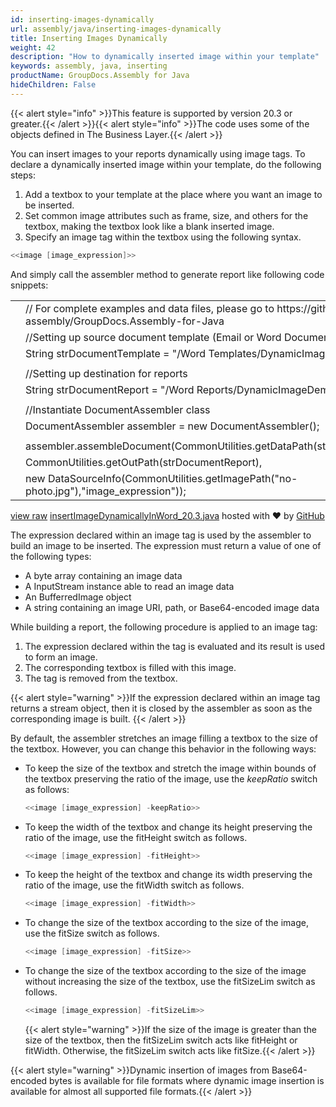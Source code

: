 ```yaml
---
id: inserting-images-dynamically
url: assembly/java/inserting-images-dynamically
title: Inserting Images Dynamically
weight: 42
description: "How to dynamically inserted image within your template"
keywords: assembly, java, inserting
productName: GroupDocs.Assembly for Java
hideChildren: False
---
```

{{< alert style="info" >}}This feature is supported by version 20.3 or greater.{{< /alert >}}{{< alert style="info" >}}The code uses some of the objects defined in The Business Layer.{{< /alert >}}

You can insert images to your reports dynamically using image tags. To declare a dynamically inserted image within your template, do the following steps:

1.  Add a textbox to your template at the place where you want an image to be inserted.
2.  Set common image attributes such as frame, size, and others for the textbox, making the textbox look like a blank inserted image.
3.  Specify an image tag within the textbox using the following syntax.

```csharp
<<image [image_expression]>>
```

And simply call the assembler method to generate report like following code snippets:

<table class="highlight tab-size js-file-line-container" data-tab-size="8" data-paste-markdown-skip=""><tbody><tr><td id="file-insertimagedynamicallyinword_20-3-java-L1" class="blob-num js-line-number" data-line-number="1"></td><td id="file-insertimagedynamicallyinword_20-3-java-LC1" class="blob-code blob-code-inner js-file-line"><span class="pl-c"><span class="pl-c">//</span> For complete examples and data files, please go to https://github.com/groupdocs-assembly/GroupDocs.Assembly-for-Java</span></td></tr><tr><td id="file-insertimagedynamicallyinword_20-3-java-L2" class="blob-num js-line-number" data-line-number="2"></td><td id="file-insertimagedynamicallyinword_20-3-java-LC2" class="blob-code blob-code-inner js-file-line"><span class="pl-c"><span class="pl-c">//</span>Setting up source document template (Email or Word Document)</span></td></tr><tr><td id="file-insertimagedynamicallyinword_20-3-java-L3" class="blob-num js-line-number" data-line-number="3"></td><td id="file-insertimagedynamicallyinword_20-3-java-LC3" class="blob-code blob-code-inner js-file-line"><span class="pl-smi">String</span> strDocumentTemplate <span class="pl-k">=</span> <span class="pl-s"><span class="pl-pds">"</span>/Word Templates/DynamicImageDemo.docx<span class="pl-pds">"</span></span>;</td></tr><tr><td id="file-insertimagedynamicallyinword_20-3-java-L4" class="blob-num js-line-number" data-line-number="4"></td><td id="file-insertimagedynamicallyinword_20-3-java-LC4" class="blob-code blob-code-inner js-file-line"></td></tr><tr><td id="file-insertimagedynamicallyinword_20-3-java-L5" class="blob-num js-line-number" data-line-number="5"></td><td id="file-insertimagedynamicallyinword_20-3-java-LC5" class="blob-code blob-code-inner js-file-line"><span class="pl-c"><span class="pl-c">//</span>Setting up destination for reports</span></td></tr><tr><td id="file-insertimagedynamicallyinword_20-3-java-L6" class="blob-num js-line-number" data-line-number="6"></td><td id="file-insertimagedynamicallyinword_20-3-java-LC6" class="blob-code blob-code-inner js-file-line"><span class="pl-smi">String</span> strDocumentReport <span class="pl-k">=</span> <span class="pl-s"><span class="pl-pds">"</span>/Word Reports/DynamicImageDemo Out.docx<span class="pl-pds">"</span></span>;</td></tr><tr><td id="file-insertimagedynamicallyinword_20-3-java-L7" class="blob-num js-line-number" data-line-number="7"></td><td id="file-insertimagedynamicallyinword_20-3-java-LC7" class="blob-code blob-code-inner js-file-line"></td></tr><tr><td id="file-insertimagedynamicallyinword_20-3-java-L8" class="blob-num js-line-number" data-line-number="8"></td><td id="file-insertimagedynamicallyinword_20-3-java-LC8" class="blob-code blob-code-inner js-file-line"><span class="pl-c"><span class="pl-c">//</span>Instantiate DocumentAssembler class</span></td></tr><tr><td id="file-insertimagedynamicallyinword_20-3-java-L9" class="blob-num js-line-number" data-line-number="9"></td><td id="file-insertimagedynamicallyinword_20-3-java-LC9" class="blob-code blob-code-inner js-file-line"><span class="pl-smi">DocumentAssembler</span> assembler <span class="pl-k">=</span> <span class="pl-k">new</span> <span class="pl-smi">DocumentAssembler</span>();</td></tr><tr><td id="file-insertimagedynamicallyinword_20-3-java-L10" class="blob-num js-line-number" data-line-number="10"></td><td id="file-insertimagedynamicallyinword_20-3-java-LC10" class="blob-code blob-code-inner js-file-line"></td></tr><tr><td id="file-insertimagedynamicallyinword_20-3-java-L11" class="blob-num js-line-number" data-line-number="11"></td><td id="file-insertimagedynamicallyinword_20-3-java-LC11" class="blob-code blob-code-inner js-file-line">assembler<span class="pl-k">.</span>assembleDocument(<span class="pl-smi">CommonUtilities</span><span class="pl-k">.</span>getDataPath(strDocumentTemplate),</td></tr><tr><td id="file-insertimagedynamicallyinword_20-3-java-L12" class="blob-num js-line-number" data-line-number="12"></td><td id="file-insertimagedynamicallyinword_20-3-java-LC12" class="blob-code blob-code-inner js-file-line"><span class="pl-smi">CommonUtilities</span><span class="pl-k">.</span>getOutPath(strDocumentReport),</td></tr><tr><td id="file-insertimagedynamicallyinword_20-3-java-L13" class="blob-num js-line-number" data-line-number="13"></td><td id="file-insertimagedynamicallyinword_20-3-java-LC13" class="blob-code blob-code-inner js-file-line"><span class="pl-k">new</span> <span class="pl-smi">DataSourceInfo</span>(<span class="pl-smi">CommonUtilities</span><span class="pl-k">.</span>getImagePath(<span class="pl-s"><span class="pl-pds">"</span>no-photo.jpg<span class="pl-pds">"</span></span>),<span class="pl-s"><span class="pl-pds">"</span>image_expression<span class="pl-pds">"</span></span>));</td></tr></tbody></table>

[view raw](https://gist.github.com/GroupDocsGists/ecbe5e7331f08a3f0bccd81a1ef57995/raw/0af1bfaf1c09cb31563f8f9d8d94eeb618f8a49b/insertImageDynamicallyInWord_20.3.java) [insertImageDynamicallyInWord\_20.3.java](https://gist.github.com/GroupDocsGists/ecbe5e7331f08a3f0bccd81a1ef57995#file-insertimagedynamicallyinword_20-3-java) hosted with ❤ by [GitHub](https://github.com)

The expression declared within an image tag is used by the assembler to build an image to be inserted. The expression must return a value of one of the following types:

*   A byte array containing an image data
*   A InputStream instance able to read an image data
*   An BufferredImage object
*   A string containing an image URI, path, or Base64-encoded image data

While building a report, the following procedure is applied to an image tag:

1.  The expression declared within the tag is evaluated and its result is used to form an image.
2.  The corresponding textbox is filled with this image.
3.  The tag is removed from the textbox.

{{< alert style="warning" >}}If the expression declared within an image tag returns a stream object, then it is closed by the assembler as soon as the corresponding image is built. {{< /alert >}}

By default, the assembler stretches an image filling a textbox to the size of the textbox. However, you can change this behavior in the following ways:

*   To keep the size of the textbox and stretch the image within bounds of the textbox preserving the ratio of the image, use the *keepRatio* switch as follows:
    
    ```csharp
    <<image [image_expression] -keepRatio>>
    ```
    
*   To keep the width of the textbox and change its height preserving the ratio of the image, use the fitHeight switch as follows.
    
    ```csharp
    <<image [image_expression] -fitHeight>>
    ```
    
*   To keep the height of the textbox and change its width preserving the ratio of the image, use the fitWidth switch as follows.
    
    ```csharp
    <<image [image_expression] -fitWidth>>
    ```
    
*   To change the size of the textbox according to the size of the image, use the fitSize switch as follows.
    
    ```csharp
    <<image [image_expression] -fitSize>>
    ```
    
*   To change the size of the textbox according to the size of the image without increasing the size of the textbox, use the fitSizeLim switch as follows.
    
    ```csharp
    <<image [image_expression] -fitSizeLim>>
    ```
    
      
    {{< alert style="warning" >}}If the size of the image is greater than the size of the textbox, then the fitSizeLim switch acts like fitHeight or fitWidth. Otherwise, the fitSizeLim switch acts like fitSize.{{< /alert >}}
    

{{< alert style="warning" >}}Dynamic insertion of images from Base64-encoded bytes is available for file formats where dynamic image insertion is available for almost all supported file formats.{{< /alert >}}
